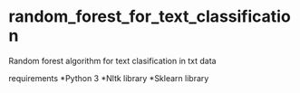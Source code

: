# random_forest_for_text_classification
Random forest algorithm for text clasification in txt data 



requirements
*Python 3
*Nltk library
*Sklearn library
